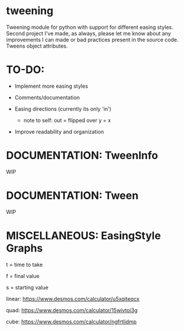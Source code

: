 # tweening
Tweening module for python with support for different easing styles. Second project I've made, as always, please let me know about any improvements I can made or bad practices present in the source code. Tweens object attributes.

# TO-DO:
- Implement more easing styles

- Comments/documentation

- Easing directions (currently its only 'in') 
  - note to self: out = flipped over y = x

- Improve readability and organization

# DOCUMENTATION: TweenInfo
WIP

# DOCUMENTATION: Tween
WIP

# MISCELLANEOUS: EasingStyle Graphs
t = time to take

f = final value

s = starting value

linear: https://www.desmos.com/calculator/u5xqiteqcx

quad: https://www.desmos.com/calculator/15wivtoi3g

cube: https://www.desmos.com/calculator/ngfrtlidmp
